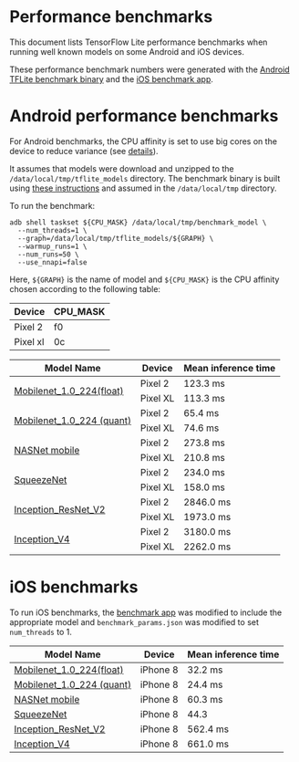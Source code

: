 # Performance benchmarks

This document lists TensorFlow Lite performance benchmarks when running well
known models on some Android and iOS devices.

These performance benchmark numbers were generated with the
[Android TFLite benchmark binary](https://github.com/uve/tensorflow/tree/master/tensorflow/lite/tools/benchmark)
and the [iOS benchmark app](https://github.com/uve/tensorflow/tree/master/tensorflow/lite/tools/benchmark/ios).

# Android performance benchmarks

For Android benchmarks, the CPU affinity is set to use big cores on the device to
reduce variance (see [details](https://github.com/uve/tensorflow/tree/master/tensorflow/lite/tools/benchmark#reducing-variance-between-runs-on-android)).

It assumes that models were download and unzipped to the
`/data/local/tmp/tflite_models` directory. The benchmark binary is built
using [these instructions](https://github.com/uve/tensorflow/tree/master/tensorflow/lite/tools/benchmark#on-android)
and assumed in the `/data/local/tmp` directory.

To run the benchmark:

```
adb shell taskset ${CPU_MASK} /data/local/tmp/benchmark_model \
  --num_threads=1 \
  --graph=/data/local/tmp/tflite_models/${GRAPH} \
  --warmup_runs=1 \
  --num_runs=50 \
  --use_nnapi=false
```

Here, `${GRAPH}` is the name of model and `${CPU_MASK}` is the CPU affinity
chosen according to the following table:

Device | CPU_MASK |
-------| ----------
Pixel 2 | f0 |
Pixel xl | 0c |

<table>
  <thead>
    <tr>
      <th>Model Name</th>
      <th>Device </th>
      <th>Mean inference time</th>
    </tr>
  </thead>
  <tr>
    <td rowspan = 2>
      <a href="https://storage.googleapis.com/download.tensorflow.org/models/mobilenet_v1_2018_08_02/mobilenet_v1_1.0_224.tgz">Mobilenet_1.0_224(float)</a>
    </td>
    <td>Pixel 2 </td>
    <td>123.3 ms</td>
  </tr>
   <tr>
     <td>Pixel XL </td>
     <td>113.3 ms</td>
  </tr>
  <tr>
    <td rowspan = 2>
      <a href="https://storage.googleapis.com/download.tensorflow.org/models/mobilenet_v1_2018_08_02/mobilenet_v1_1.0_224_quant.tgz">Mobilenet_1.0_224 (quant)</a>
    </td>
    <td>Pixel 2 </td>
    <td>65.4 ms</td>
  </tr>
   <tr>
     <td>Pixel XL </td>
     <td>74.6 ms</td>
  </tr>
  <tr>
    <td rowspan = 2>
      <a href="https://storage.googleapis.com/download.tensorflow.org/models/tflite/model_zoo/upload_20180427/nasnet_mobile_2018_04_27.tgz">NASNet mobile</a>
    </td>
    <td>Pixel 2 </td>
    <td>273.8 ms</td>
  </tr>
   <tr>
     <td>Pixel XL </td>
     <td>210.8 ms</td>
  </tr>
  <tr>
    <td rowspan = 2>
      <a href="https://storage.googleapis.com/download.tensorflow.org/models/tflite/model_zoo/upload_20180427/squeezenet_2018_04_27.tgz">SqueezeNet</a>
    </td>
    <td>Pixel 2 </td>
    <td>234.0 ms</td>
  </tr>
   <tr>
     <td>Pixel XL </td>
     <td>158.0 ms</td>
  </tr>
  <tr>
    <td rowspan = 2>
      <a href="https://storage.googleapis.com/download.tensorflow.org/models/tflite/model_zoo/upload_20180427/inception_resnet_v2_2018_04_27.tgz">Inception_ResNet_V2</a>
    </td>
    <td>Pixel 2 </td>
    <td>2846.0 ms</td>
  </tr>
   <tr>
     <td>Pixel XL </td>
     <td>1973.0 ms </td>
  </tr>
  <tr>
    <td rowspan = 2>
      <a href="https://storage.googleapis.com/download.tensorflow.org/models/tflite/model_zoo/upload_20180427/inception_v4_2018_04_27.tgz">Inception_V4</a>
    </td>
    <td>Pixel 2 </td>
    <td>3180.0 ms</td>
  </tr>
   <tr>
     <td>Pixel XL </td>
     <td>2262.0 ms</td>
  </tr>

 </table>

# iOS benchmarks

To run iOS benchmarks, the [benchmark
app](https://github.com/uve/tensorflow/tree/master/tensorflow/lite/tools/benchmark/ios)
was modified to include the appropriate model and `benchmark_params.json` was
modified  to set `num_threads` to 1.

<table>
  <thead>
    <tr>
      <th>Model Name</th>
      <th>Device </th>
      <th>Mean inference time</th>
    </tr>
  </thead>
  <tr>
    <td>
      <a href="https://storage.googleapis.com/download.tensorflow.org/models/mobilenet_v1_2018_08_02/mobilenet_v1_1.0_224.tgz">Mobilenet_1.0_224(float)</a>
    </td>
    <td>iPhone 8 </td>
    <td>32.2 ms</td>
  </tr>
  <tr>
    <td>
      <a href="https://storage.googleapis.com/download.tensorflow.org/models/mobilenet_v1_2018_08_02/mobilenet_v1_1.0_224_quant.tgz)">Mobilenet_1.0_224 (quant)</a>
    </td>
    <td>iPhone 8 </td>
    <td>24.4 ms</td>
  </tr>
  <tr>
    <td>
      <a href="https://storage.googleapis.com/download.tensorflow.org/models/tflite/model_zoo/upload_20180427/nasnet_mobile_2018_04_27.tgz">NASNet mobile</a>
    </td>
    <td>iPhone 8 </td>
    <td>60.3 ms</td>
  </tr>
  <tr>
    <td>
      <a href="https://storage.googleapis.com/download.tensorflow.org/models/tflite/model_zoo/upload_20180427/squeezenet_2018_04_27.tgz">SqueezeNet</a>
    </td>
    <td>iPhone 8 </td>
    <td>44.3</td>
  </tr>
  <tr>
    <td>
      <a href="https://storage.googleapis.com/download.tensorflow.org/models/tflite/model_zoo/upload_20180427/inception_resnet_v2_2018_04_27.tgz">Inception_ResNet_V2</a>
    </td>
    <td>iPhone 8</td>
    <td>562.4 ms</td>
  </tr>
  <tr>
    <td>
      <a href="https://storage.googleapis.com/download.tensorflow.org/models/tflite/model_zoo/upload_20180427/inception_v4_2018_04_27.tgz">Inception_V4</a>
    </td>
    <td>iPhone 8 </td>
    <td>661.0 ms</td>
  </tr>
 </table>
